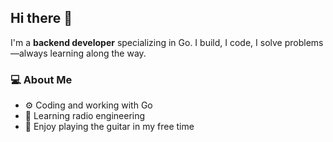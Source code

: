 ## Hi there 👋  

I'm a **backend developer** specializing in Go. I build, I code, I solve problems—always learning along the way.  

### 💻 About Me  
- ⚙️ Coding and working with Go  
- 📡 Learning radio engineering  
- 🎸 Enjoy playing the guitar in my free time

